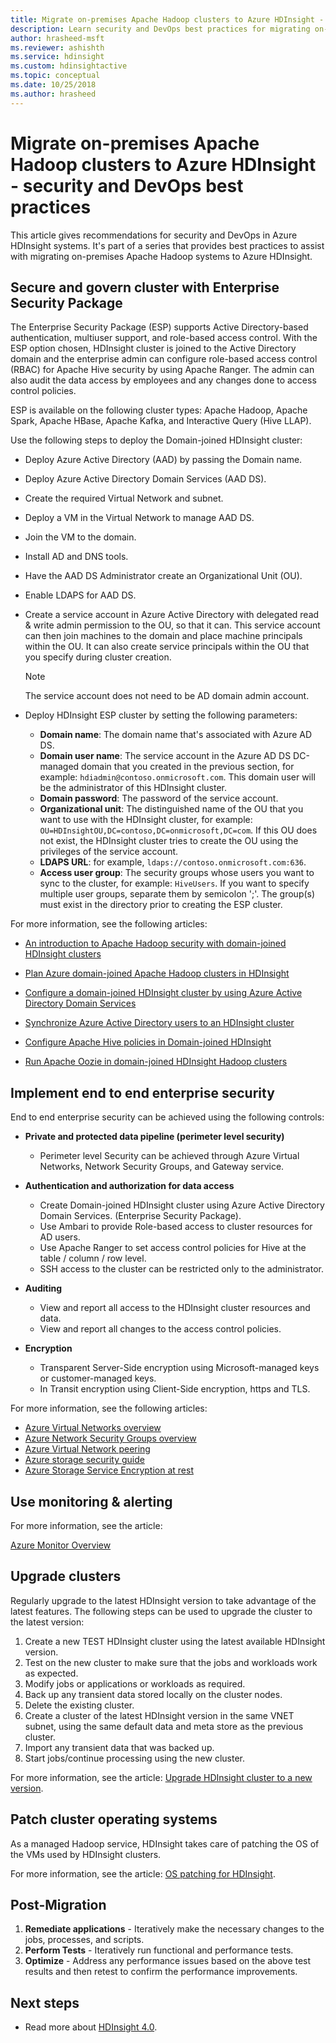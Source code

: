 ```yaml
---
title: Migrate on-premises Apache Hadoop clusters to Azure HDInsight - security
description: Learn security and DevOps best practices for migrating on-premises Hadoop clusters to Azure HDInsight.
author: hrasheed-msft
ms.reviewer: ashishth
ms.service: hdinsight
ms.custom: hdinsightactive
ms.topic: conceptual
ms.date: 10/25/2018
ms.author: hrasheed
---
```

# Migrate on-premises Apache Hadoop clusters to Azure HDInsight - security and DevOps best practices

This article gives recommendations for security and DevOps in Azure HDInsight systems. It's part of a series that provides best practices to assist with migrating on-premises Apache Hadoop systems to Azure HDInsight.

## Secure and govern cluster with Enterprise Security Package

The Enterprise Security Package (ESP) supports Active Directory-based authentication, multiuser support, and role-based access control. With the ESP option chosen, HDInsight cluster is joined to the Active Directory domain and the enterprise admin can configure role-based access control (RBAC) for Apache Hive security by using Apache Ranger. The admin can also audit the data access by employees and any changes done to access control policies.

ESP is available on the following cluster types: Apache Hadoop, Apache Spark, Apache HBase, Apache Kafka, and Interactive Query (Hive LLAP). 

Use the following steps to deploy the Domain-joined HDInsight cluster:

- Deploy Azure Active Directory (AAD) by passing the Domain name.
- Deploy Azure Active Directory Domain Services (AAD DS).
- Create the required Virtual Network and subnet.
- Deploy a VM in the Virtual Network to manage AAD DS.
- Join the VM to the domain.
- Install AD and DNS tools.
- Have the AAD DS Administrator create an Organizational Unit (OU).
- Enable LDAPS for AAD DS.
- Create a service account in Azure Active Directory with delegated read & write admin permission to the OU, so that it can. This service account can then join machines to the domain and place machine principals within the OU. It can also create service principals within the OU that you specify during cluster creation.


    > [!Note]
    > The service account does not need to be AD domain admin account.


- Deploy HDInsight ESP cluster by setting the following parameters:
    - **Domain name**: The domain name that's associated with Azure AD DS.
    - **Domain user name**: The service account in the Azure AD DS DC-managed domain that you created in the previous section, for example: `hdiadmin@contoso.onmicrosoft.com`. This domain user will be the administrator of this HDInsight cluster.
    - **Domain password**: The password of the service account.
    - **Organizational unit**: The distinguished name of the OU that you want to use with the HDInsight cluster, for example: `OU=HDInsightOU,DC=contoso,DC=onmicrosoft,DC=com`. If this OU does not exist, the HDInsight cluster tries to create the OU using the privileges of the service account.
    - **LDAPS URL**: for example, `ldaps://contoso.onmicrosoft.com:636`.
    - **Access user group**: The security groups whose users you want to sync to the cluster, for example: `HiveUsers`. If you want to specify multiple user groups, separate them by semicolon ';'. The group(s) must exist in the directory prior to creating the ESP cluster.

For more information, see the following articles:

- [An introduction to Apache Hadoop security with domain-joined HDInsight clusters](../domain-joined/hdinsight-security-overview.md)

- [Plan Azure domain-joined Apache Hadoop clusters in HDInsight](../domain-joined/apache-domain-joined-architecture.md)
- [Configure a domain-joined HDInsight cluster by using Azure Active Directory Domain Services](../domain-joined/apache-domain-joined-configure-using-azure-adds.md)
- [Synchronize Azure Active Directory users to an HDInsight cluster](../hdinsight-sync-aad-users-to-cluster.md)
- [Configure Apache Hive policies in Domain-joined HDInsight](../domain-joined/apache-domain-joined-run-hive.md)
- [Run Apache Oozie in domain-joined HDInsight Hadoop clusters](../domain-joined/hdinsight-use-oozie-domain-joined-clusters.md)

## Implement end to end enterprise security

End to end enterprise security can be achieved using the following controls:

- **Private and protected data pipeline (perimeter level security)**
    - Perimeter level Security can be achieved through Azure Virtual Networks, Network Security Groups, and Gateway service.

- **Authentication and authorization for data access**
    - Create Domain-joined HDInsight cluster using Azure Active Directory Domain Services. (Enterprise Security Package).
    - Use Ambari to provide Role-based access to cluster resources for AD users.
    - Use Apache Ranger to set access control policies for Hive at the table / column / row level.
    - SSH access to the cluster can be restricted only to the administrator.

- **Auditing**
    - View and report all access to the HDInsight cluster resources and data.
    - View and report all changes to the access control policies.

- **Encryption**
    - Transparent Server-Side encryption using Microsoft-managed keys or customer-managed keys.
    - In Transit encryption using Client-Side encryption, https and TLS.

For more information, see the following articles:

- [Azure Virtual Networks overview](../../virtual-network/virtual-networks-overview.md)
- [Azure Network Security Groups overview](../../virtual-network/security-overview.md)
- [Azure Virtual Network peering](../../virtual-network/virtual-network-peering-overview.md)
- [Azure storage security guide](../../storage/common/storage-security-guide.md)
- [Azure Storage Service Encryption at rest](../../storage/common/storage-service-encryption.md)

## Use monitoring & alerting

For more information, see the article:

[Azure Monitor Overview](../../azure-monitor/overview.md)

## Upgrade clusters

Regularly upgrade to the latest HDInsight version to take advantage of the latest features. The following steps can be used to upgrade the cluster to the latest version:

1. Create a new TEST HDInsight cluster using the latest available HDInsight version.
1. Test on the new cluster to make sure that the jobs and workloads work as expected.
1. Modify jobs or applications or workloads as required.
1. Back up any transient data stored locally on the cluster nodes.
1. Delete the existing cluster.
1. Create a cluster of the latest HDInsight version in the same VNET subnet, using the same default data and meta store as the previous cluster.
1. Import any transient data that was backed up.
1. Start jobs/continue processing using the new cluster.

For more information, see the article: [Upgrade HDInsight cluster to a new version](../hdinsight-upgrade-cluster.md).

## Patch cluster operating systems

As a managed Hadoop service, HDInsight takes care of patching the OS of the VMs used by HDInsight clusters.

For more information, see the article: [OS patching for HDInsight](../hdinsight-os-patching.md).

## Post-Migration

1. **Remediate applications** - Iteratively make the necessary changes to the jobs, processes, and scripts.
2. **Perform Tests** - Iteratively run functional and performance tests.
3. **Optimize** - Address any performance issues based on the above test results and then retest to confirm the performance improvements.

## Next steps

- Read more about [HDInsight 4.0](https://docs.microsoft.com/azure/hdinsight/hadoop/apache-hadoop-introduction).
